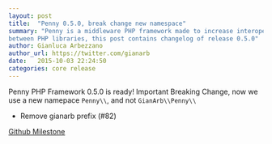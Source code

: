 ```yaml
---
layout: post
title:  "Penny 0.5.0, break change new namespace"
summary: "Penny is a middleware PHP framework made to increase interoperability
between PHP libraries, this post contains changelog of release 0.5.0"
author: Gianluca Arbezzano
author_url: https://twitter.com/gianarb
date:   2015-10-03 22:24:50
categories: core release
---
```

Penny PHP Framework 0.5.0 is ready!
Important Breaking Change, now we use a new namepace `Penny\\`, and not
`GianArb\\Penny\\`

- Remove gianarb prefix (#82)

[Github Milestone](https://github.com/pennyphp/penny/releases/tag/0.5.0)
